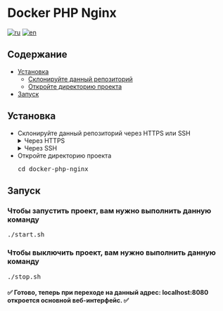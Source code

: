 <!-- Repository name -->
<h1>Docker PHP Nginx</h1>

<!-- Translates -->
[![ru](https://img.shields.io/badge/lang-ru-blue.svg)](./README_ru.md)
[![en](https://img.shields.io/badge/lang-en-red.svg)](./README.md)

<!-- Содержание -->
<h2>Содержание</h2>
<ul>

<!-- Установка -->
<li>
    <a href="#installation">Установка</a>
    <ul>
        <li>
            <a href="#installation-clone">Склонируйте данный репозиторий</a>
        </li>
        <li>
            <a href="#installation-go-to-dir">Откройте директорию проекта</a>
        </li>
    </ul>
</li>

<!-- Запуск -->
<li>
    <a href="#launch">Запуск</a>
</li>
</ul

<!-- Установка -->
<h2><a id="installation">Установка</a></h2>
<ul>
    <!-- Склонируйте данный репозиторий -->
    <li>
        <a id="installation-clone">Склонируйте данный репозиторий через HTTPS или SSH</a>
        <details>
        <summary>Через HTTPS</summary>
        <pre>git clone https://github.com/SkalZOne/docker-php-nginx.git</pre>
        </details>
        <details>
        <summary>Через SSH</summary>
        <pre>git clone git@github.com:SkalZOne/docker-php-nginx.git</pre>
        </details>
    </li>
    <!-- Откройте директорию проекта -->
    <li>
        <a id="installation-go-to-dir">Откройте директорию проекта</a>
        <pre>cd docker-php-nginx</pre>
    </li>
</ul>

<!-- Запуск -->
<h2><a id="launch">Запуск</a></h2>
<h3>Чтобы запустить проект, вам нужно выполнить данную команду</h3>
<pre>./start.sh</pre>

<h3>Чтобы выключить проект, вам нужно выполнить данную команду</h3>
<pre>./stop.sh</pre>

<h4>✅ Готово, теперь при переходе на данный адрес: <b>localhost:8080</b> откроется основной веб-интерфейс. ✅</h4>
